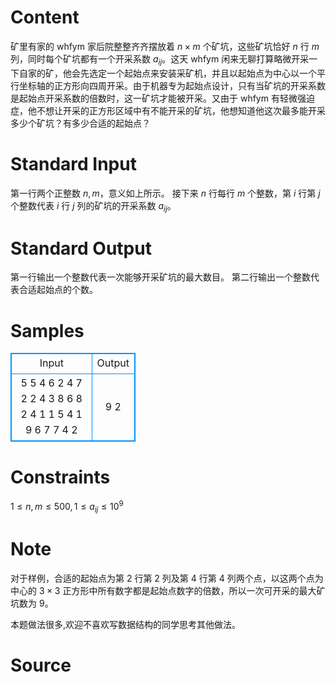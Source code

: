 
# Content

矿里有家的 whfym 家后院整整齐齐摆放着 $n\times m$ 个矿坑，这些矿坑恰好 $n$ 行 $m$ 列，同时每个矿坑都有一个开采系数 $a_{ij}$。这天 whfym 闲来无聊打算略微开采一下自家的矿，他会先选定一个起始点来安装采矿机，并且以起始点为中心以一个平行坐标轴的正方形向四周开采。由于机器专为起始点设计，只有当矿坑的开采系数是起始点开采系数的倍数时，这一矿坑才能被开采。又由于 whfym 有轻微强迫症，他不想让开采的正方形区域中有不能开采的矿坑，他想知道他这次最多能开采多少个矿坑？有多少合适的起始点？

# Standard Input

第一行两个正整数 $n,m$，意义如上所示。
接下来 $n$ 行每行 $m$ 个整数，第 $i$ 行第 $j$ 个整数代表 $i$ 行 $j$ 列的矿坑的开采系数 $a_{ij}$。

# Standard Output

第一行输出一个整数代表一次能够开采矿坑的最大数目。
第二行输出一个整数代表合适起始点的个数。

# Samples

<style>
        table,table tr th, table tr td { border:1px solid #0094ff; }
        table { width: 200px; min-height: 25px; line-height: 25px; text-align: center; border-collapse: collapse;}   
    </style>
<table>
	<tr>
		<td>Input</td>
		<td>Output</td>
	</tr>
<tr><td>5 5
4 6 2 4 7 
2 2 4 3 8 
6 8 2 4 1 
1 5 4 1 9 
6 7 7 4 2 </td><td>9
2</td></tr></table>


# Constraints

$1\le n,m \le 500,1\le a_{ij}\le 10^9$

# Note

对于样例，合适的起始点为第 $2$ 行第 $2$ 列及第 $4$ 行第 $4$ 列两个点，以这两个点为中心的 $3\times 3$ 正方形中所有数字都是起始点数字的倍数，所以一次可开采的最大矿坑数为 $9$。

本题做法很多,欢迎不喜欢写数据结构的同学思考其他做法。

# Source



